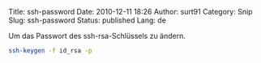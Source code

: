 Title: ssh-password
Date: 2010-12-11 18:26
Author: surt91
Category: Snip
Slug: ssh-password
Status: published
Lang: de

Um das Passwort des ssh-rsa-Schlüssels zu ändern.

```bash
ssh-keygen -f id_rsa -p
```
